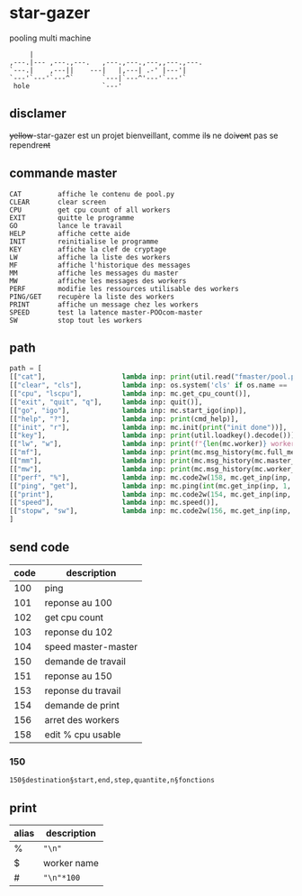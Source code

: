 # star-gazer
pooling multi machine

```
     |
,---.|--- ,---.,---.   ,---.,---.,---,,---.,---.
`---.|    ,---||    ---|   |,---| .-' |---'|
`---'`---'`---^`       `---|`---^'---'`---'`
 hole                  `---'
```

## disclamer

~~yellow~~-star-gazer est un projet bienveillant, comme il~~s~~ ne doi~~ven~~t pas se rependre~~nt~~

## commande master

```
CAT         affiche le contenu de pool.py
CLEAR       clear screen
CPU         get cpu count of all workers
EXIT        quitte le programme
GO          lance le travail
HELP        affiche cette aide
INIT        reinitialise le programme
KEY         affiche la clef de cryptage
LW          affiche la liste des workers
MF          affiche l'historique des messages
MM          affiche les messages du master
MW          affiche les messages des workers
PERF        modifie les ressources utilisable des workers
PING/GET    recupère la liste des workers
PRINT       affiche un message chez les workers
SPEED       test la latence master-POOcom-master
SW          stop tout les workers
```

## path

```py
path = [
[["cat"],                   lambda inp: print(util.read("fmaster/pool.py"))],
[["clear", "cls"],          lambda inp: os.system('cls' if os.name == 'nt' else 'clear')],
[["cpu", "lscpu"],          lambda inp: mc.get_cpu_count()],
[["exit", "quit", "q"],     lambda inp: quit()],
[["go", "igo"],             lambda inp: mc.start_igo(inp)],
[["help", "?"],             lambda inp: print(cmd_help)],
[["init", "r"],             lambda inp: mc.init(print("init done"))],
[["key"],                   lambda inp: print(util.loadkey().decode())],
[["lw", "w"],               lambda inp: print(f"{len(mc.worker)} workers:\n", "\n ".join([f"{mc.worker.index(w)}. {w}" for w in mc.worker]))],
[["mf"],                    lambda inp: print(mc.msg_history(mc.full_messages))],
[["mm"],                    lambda inp: print(mc.msg_history(mc.master_messages))],
[["mw"],                    lambda inp: print(mc.msg_history(mc.worker_messages))],
[["perf", "%"],             lambda inp: mc.code2w(158, mc.get_inp(inp, 1, "*"), mc.get_inp(inp, 2, 100))],
[["ping", "get"],           lambda inp: mc.ping(int(mc.get_inp(inp, 1, 3)))],
[["print"],                 lambda inp: mc.code2w(154, mc.get_inp(inp, 1, "*"), mc.get_inp(inp, 2, "%master print"))],
[["speed"],                 lambda inp: mc.speed()],
[["stopw", "sw"],           lambda inp: mc.code2w(156, mc.get_inp(inp, 1, "*"), "stop")],
]
```

## send code

| code | description               |
| ---- | ------------------------- |
| 100  | ping                      |
| 101  | reponse au 100            |
| 102  | get cpu count             |
| 103  | reponse du 102            |
| 104  | speed master-master       |
| 150  | demande de travail        |
| 151  | reponse au 150            |
| 153  | reponse du travail        |
| 154  | demande de print          |
| 156  | arret des workers         |
| 158  | edit % cpu usable         |


### 150

```
150§destination§start,end,step,quantite,n§fonctions
```

## print

| alias | description |
| ----- | ----------- |
| %     | `"\n"`      |
| $     | worker name |
| #     | `"\n"*100`  |